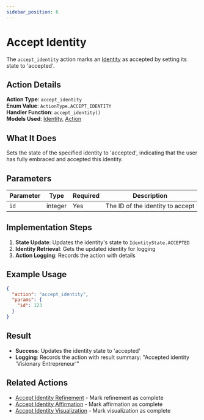 ```yaml
---
sidebar_position: 6
---
```


# Accept Identity

The `accept_identity` action marks an [Identity](/docs/database/models/identity) as accepted by setting its state to 'accepted'.

## Action Details

**Action Type**: `accept_identity`  
**Enum Value**: `ActionType.ACCEPT_IDENTITY`  
**Handler Function**: `accept_identity()`  
**Models Used**: [Identity](/docs/database/models/identity), [Action](/docs/database/models/action)

## What It Does

Sets the state of the specified identity to 'accepted', indicating that the user has fully embraced and accepted this identity.

## Parameters

| Parameter | Type    | Required | Description                      |
| --------- | ------- | -------- | -------------------------------- |
| `id`      | integer | Yes      | The ID of the identity to accept |

## Implementation Steps

1. **State Update**: Updates the identity's state to `IdentityState.ACCEPTED`
2. **Identity Retrieval**: Gets the updated identity for logging
3. **Action Logging**: Records the action with details

## Example Usage

```json
{
  "action": "accept_identity",
  "params": {
    "id": 123
  }
}
```

## Result

- **Success**: Updates the identity state to 'accepted'
- **Logging**: Records the action with result summary: "Accepted identity 'Visionary Entrepreneur'"

## Related Actions

- [Accept Identity Refinement](accept-identity-refinement) - Mark refinement as complete
- [Accept Identity Affirmation](accept-identity-affirmation) - Mark affirmation as complete
- [Accept Identity Visualization](accept-identity-visualization) - Mark visualization as complete
